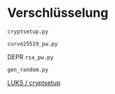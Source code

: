 # Verschlüsselung

`cryptsetup.py`

`curve25519_pw.py`

DEPR `rsa_pw.py`

`gen_random.py`

[LUKS / cryptsetup](../linux/cryptsetup.md)